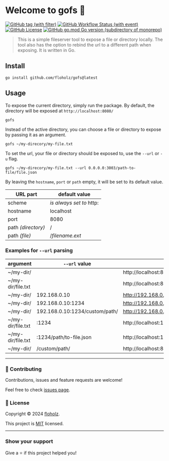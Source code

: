 # Welcome to gofs 👋
[![GitHub tag (with filter)](https://img.shields.io/github/v/release/floholz/gofs?label=latest)](https://github.com/floholz/gofs/releases/latest)
[![GitHub Workflow Status (with event)](https://img.shields.io/github/actions/workflow/status/floholz/gofs/go.yml)](https://github.com/floholz/gofs/actions/workflows/go.yml)
[![GitHub License](https://img.shields.io/github/license/floholz/gofs)](./LICENSE)
[![GitHub go.mod Go version (subdirectory of monorepo)](https://img.shields.io/github/go-mod/go-version/floholz/gofs?logo=go&labelColor=gray&label=%20)](https://go.dev/dl/)


> This is a simple fileserver tool to expose a file or directory locally. 
> The tool also has the option to rebind the url to a different path when exposing. 
> It is written in Go.


## Install

```shell
go install github.com/floholz/gofs@latest
```

## Usage

To expose the current directory, simply run the package. By default, the directory will be exposed at `http://localhost:8080/`

```shell
gofs
```

Instead of the active directory, you can choose a file or directory to expose by passing it as an argument.  

```shell
gofs ~/my-direcory/my-file.txt
```

To set the url, your file or directory should be exposed to, use the `--url` or `-u` flag.

```shell
gofs ~/my-direcory/my-file.txt --url 0.0.0.0:3003/path-to-file/file.json
```

By leaving the `hostname`, `port` or `path` empty, it will be set to its default value.

| **URL part**       | **default value**        |
|--------------------|--------------------------|
| scheme             | _is always set to_ http: |
| hostname           | localhost                |
| port               | 8080                     |
| path _(directory)_ | /                        |
| path _(file)_      | /_filename.ext_          |

### Examples for `--url` parsing

| **argument**      | **`--url` value**              | **result**                              |
|-------------------|--------------------------------|-----------------------------------------|
| ~/my-dir/         |                                | http://localhost:8080/                  |
| ~/my-dir/file.txt |                                | http://localhost:8080/file.txt          |
| ~/my-dir/         | 192.168.0.10                   | http://192.168.0.10:8080/               |
| ~/my-dir/         | 192.168.0.10:1234              | http://192.168.0.10:1234/               |
| ~/my-dir/         | 192.168.0.10:1234/custom/path/ | http://192.168.0.10:1234/custom/path/   |
| ~/my-dir/file.txt | :1234                          | http://localhost:1234/file.txt          |
| ~/my-dir/file.txt | :1234/path/to-file.json        | http://localhost:1234/path/to-file.json |
| ~/my-dir/         | /custom/path/                  | http://localhost:8080/custom/path/      |


---

### 🤝 Contributing

Contributions, issues and feature requests are welcome!

Feel free to check [issues page](https://github.com/floholz/gofs/issues). 


### 📝 License

Copyright © 2024 [floholz](https://github.com/floholz).

This project is [MIT](./LICENSE) licensed.

---

### Show your support

Give a ⭐ if this project helped you!